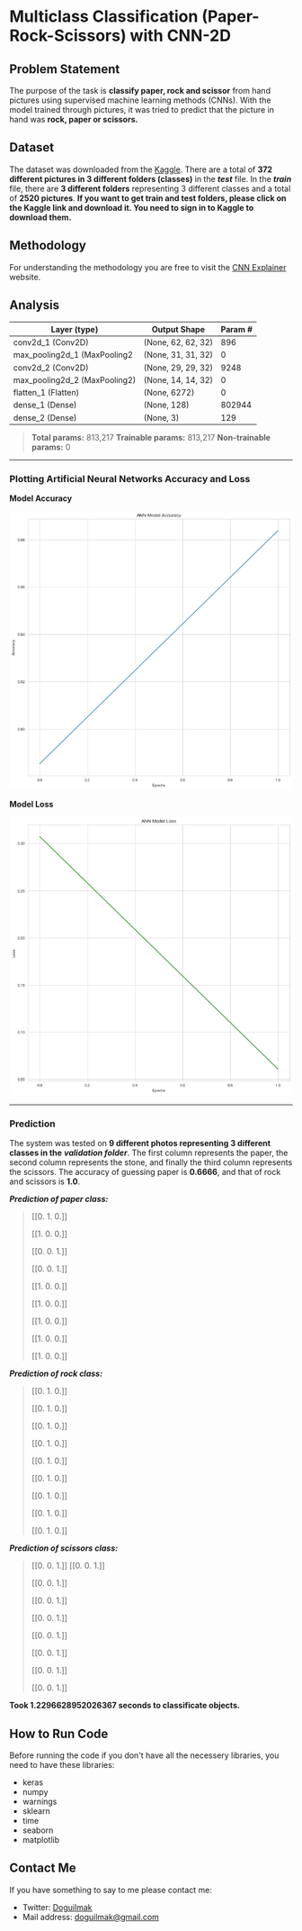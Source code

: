 
#  Multiclass Classification (Paper-Rock-Scissors) with CNN-2D

## Problem Statement

The purpose of the task is **classify paper, rock and scissor** from hand pictures using supervised machine learning methods (CNNs). With the model trained through pictures, it was tried to predict that the picture in hand was **rock, paper or scissors.**

## Dataset

The dataset was downloaded from the [Kaggle](https://www.kaggle.com/sanikamal/rock-paper-scissors-dataset). There are a total of **372 different pictures in 3 different folders (classes)** in the ***test*** file. In the ***train*** file, there are **3 different folders** representing 3 different classes and a total of **2520 pictures**. **If you want to get train and test folders, please click on the Kaggle link and download it. You need to sign in to Kaggle to download them.**

## Methodology

For understanding the methodology you are free to visit the [CNN Explainer](https://poloclub.github.io/cnn-explainer/) website. 



## Analysis

| Layer (type)    | Output Shape |  Param # |
|--|--|--|
| conv2d_1 (Conv2D) | (None, 62, 62, 32) | 896
| max_pooling2d_1 (MaxPooling2 | (None, 31, 31, 32)    | 0
| conv2d_2 (Conv2D) | (None, 29, 29, 32)  | 9248
| max_pooling2d_2 (MaxPooling2) | (None, 14, 14, 32)  | 0
| flatten_1 (Flatten)  | (None, 6272)  | 0
| dense_1 (Dense)   | (None, 128) | 802944
| dense_2 (Dense)   | (None, 3)   | 129 

> **Total params:** 813,217
> **Trainable params:** 813,217
> **Non-trainable params:** 0

---

### Plotting Artificial Neural Networks Accuracy and Loss 

**Model Accuracy**

![classifier_accuracy](Plots/ann_model_accuracy.png)

**Model Loss**

![classifier_loss](Plots/ann_model_loss.png)

---

### Prediction

The system was tested on **9 different photos representing 3 different classes in the** ***validation folder***. The first column represents the paper, the second column represents the stone, and finally the third column represents the scissors. The accuracy of guessing paper is **0.6666**, and that of rock and scissors is **1.0**.

***Prediction of paper class:***

> [[0. 1. 0.]] 
> 
> [[1. 0. 0.]]
>  
> [[0. 0. 1.]]
>  
> [[0. 0. 1.]] 
> 
> [[1. 0. 0.]] 
> 
> [[1. 0. 0.]] 
> 
> [[1. 0. 0.]] 
> 
> [[1. 0. 0.]] 
> 
> [[1. 0. 0.]]

***Prediction of rock class:***

> [[0. 1. 0.]] 
> 
> [[0. 1. 0.]] 
> 
> [[0. 1. 0.]] 
> 
> [[0. 1. 0.]] 
> 
> [[0. 1. 0.]] 
> 
> [[0. 1. 0.]]
>  
> [[0. 1. 0.]] 
> 
> [[0. 1. 0.]] 
> 
> [[0. 1. 0.]]

***Prediction of scissors class:***

> [[0. 0. 1.]] 
> [[0. 0. 1.]]
>  
> [[0. 0. 1.]] 
> 
> [[0. 0. 1.]] 
> 
> [[0. 0. 1.]] 
> 
> [[0. 0. 1.]] 
> 
> [[0. 0. 1.]] 
> 
> [[0. 0. 1.]] 
> 
> [[0. 0. 1.]]

**Took 1.2296628952026367 seconds to classificate objects.**

## How to Run Code

Before running the code if you don't have all the necessery libraries, you need to have these libraries:

 - keras 
 - numpy 
 - warnings 
 - sklearn
 - time
 - seaborn
 - matplotlib
    
## Contact Me

If you have something to say to me please contact me: 

 - Twitter: [Doguilmak](https://twitter.com/Doguilmak)  
 - Mail address: doguilmak@gmail.com
